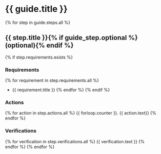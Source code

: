 # {{ guide.title }}
{% for step in guide.steps.all %}
## {{ step.title }}{% if guide_step.optional %} (optional){% endif %}
{% if step.requirements.exists %}
### Requirements
{% for requirement in step.requirements.all %}
 - {{ requirement.title }}
{% endfor %}
{% endif %}
### Actions
{% for action in step.actions.all %}
{{ forloop.counter }}. {{ action.text}}
{% endfor %}
### Verifications
{% for verification in step.verifications.all %}
{{ verification.text }}
{% endfor %}
{% endfor %}
